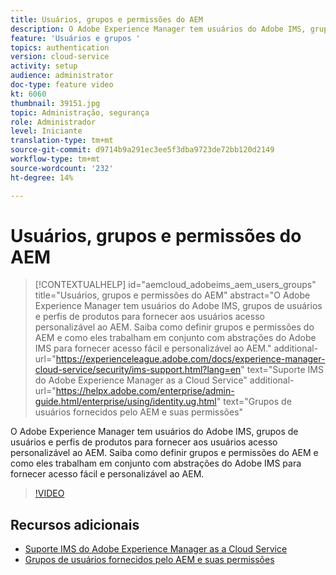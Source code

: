 ```yaml
---
title: Usuários, grupos e permissões do AEM
description: O Adobe Experience Manager tem usuários do Adobe IMS, grupos de usuários e perfis de produtos para fornecer aos usuários acesso personalizável ao AEM. Saiba como definir grupos e permissões do AEM e como eles trabalham em conjunto com abstrações do Adobe IMS para fornecer acesso fácil e personalizável ao AEM.
feature: 'Usuários e grupos '
topics: authentication
version: cloud-service
activity: setup
audience: administrator
doc-type: feature video
kt: 6060
thumbnail: 39151.jpg
topic: Administração, segurança
role: Administrador
level: Iniciante
translation-type: tm+mt
source-git-commit: d9714b9a291ec3ee5f3dba9723de72bb120d2149
workflow-type: tm+mt
source-wordcount: '232'
ht-degree: 14%

---
```



# Usuários, grupos e permissões do AEM

>[!CONTEXTUALHELP]
>id="aemcloud_adobeims_aem_users_groups"
>title="Usuários, grupos e permissões do AEM"
>abstract="O Adobe Experience Manager tem usuários do Adobe IMS, grupos de usuários e perfis de produtos para fornecer aos usuários acesso personalizável ao AEM. Saiba como definir grupos e permissões do AEM e como eles trabalham em conjunto com abstrações do Adobe IMS para fornecer acesso fácil e personalizável ao AEM."
>additional-url="https://experienceleague.adobe.com/docs/experience-manager-cloud-service/security/ims-support.html?lang=en" text="Suporte IMS do Adobe Experience Manager as a Cloud Service"
>additional-url="https://helpx.adobe.com/enterprise/admin-guide.html/enterprise/using/identity.ug.html" text="Grupos de usuários fornecidos pelo AEM e suas permissões"

O Adobe Experience Manager tem usuários do Adobe IMS, grupos de usuários e perfis de produtos para fornecer aos usuários acesso personalizável ao AEM. Saiba como definir grupos e permissões do AEM e como eles trabalham em conjunto com abstrações do Adobe IMS para fornecer acesso fácil e personalizável ao AEM.

>[!VIDEO](https://video.tv.adobe.com/v/39151/?quality=12&learn=on)

## Recursos adicionais

+ [Suporte IMS do Adobe Experience Manager as a Cloud Service](https://docs.adobe.com/content/help/pt-BR/experience-manager-cloud-service/security/ims-support.html)
+ [Grupos de usuários fornecidos pelo AEM e suas permissões](https://docs.adobe.com/content/help/en/experience-manager-65/administering/security/security.html#built-in-users-and-groups)
